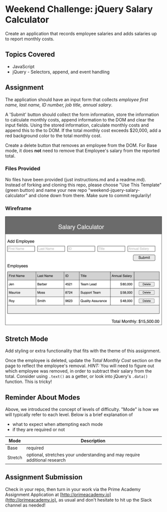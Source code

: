 # Weekend Challenge: jQuery Salary Calculator
Create an application that records employee salaries and adds salaries up to report monthly costs. 

## Topics Covered
- JavaScript
- jQuery - Selectors, append, and event handling

## Assignment

The application should have an input form that collects _employee first name, last name, ID number, job title, annual salary_.

A 'Submit' button should collect the form information, store the information to calculate monthly costs, append information to the DOM and clear the input fields. Using the stored information, calculate monthly costs and append this to the to DOM. If the total monthly cost exceeds $20,000, add a red background color to the total monthly cost.

Create a delete button that removes an employee from the DOM. For Base mode, it does **not** need to remove that Employee's salary from the reported total.

### Files Provided
No files have been provided (just instructions.md and a readme.md). Instead of forking and cloning this repo, please choose "Use This Template" (green button) and name your new repo "weekend-jquery-salary-calculator" and clone down from there. Make sure to commit regularily!

### Wireframe

![Wireframe](salary-calc-wireframe.png)

## Stretch Mode

Add styling or extra functionality that fits with the theme of this assignment.

Once the employee is deleted, update the _Total Monthly Cost_ section on the page to reflect the employee's removal. _HINT:_ You will need to figure out which employee was removed, in order to subtract their salary from the total. Consider using `.text()` as a getter, or look into jQuery's `.data()` function. This is tricky! 

## Reminder About Modes

Above, we introduced the concept of levels of difficulty. "Mode" is how we will typically refer to each level. Below is a brief explanation of

* what to expect when attempting each mode
* if they are required or not

Mode | Description
--- | ---
Base | required
Stretch | optional, stretches your understanding and may require additional research

## Assignment Submission
Check in your repo, then turn in your work via the Prime Academy Assignment Application at [http://primeacademy.io](http://primeacademy.io), as usual and don't hesitate to hit up the Slack channel as needed!